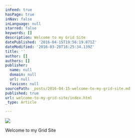 ```yaml
---
inFeed: true
hasPage: true
inNav: false
inLanguage: null
starred: false
keywords: []
description: Welcome to my Grid Site
datePublished: '2016-04-15T19:56:19.871Z'
dateModified: '2016-03-28T18:25:34.139Z'
title: ''
author: []
authors: []
publisher:
  name: null
  domain: null
  url: null
  favicon: null
sourcePath: _posts/2016-04-15-welcome-to-my-grid-site.md
published: true
url: welcome-to-my-grid-site/index.html
_type: Article

---
```

![](https://the-grid-user-content.s3-us-west-2.amazonaws.com/41b956a4-083d-4b91-9d7c-c85467acb66e.jpg)

Welcome to my Grid Site